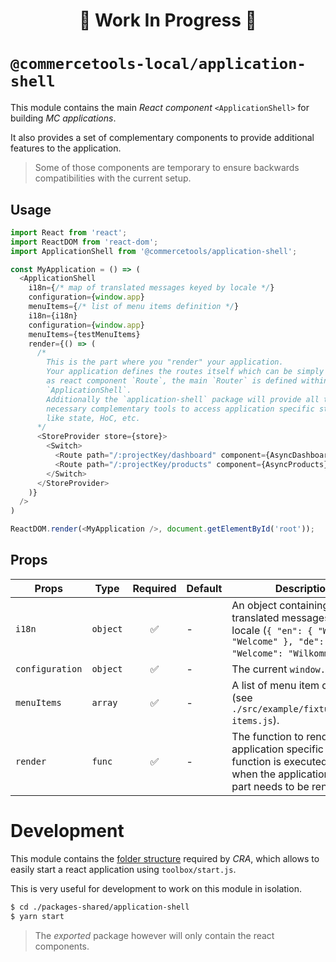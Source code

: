 <h1><p align="center">🚧 Work In Progress 🚧</p></h1>

# `@commercetools-local/application-shell`

This module contains the main _React component_ `<ApplicationShell>` for
building _MC applications_.

It also provides a set of complementary components to provide additional
features to the application.

> Some of those components are temporary to ensure backwards compatibilities
> with the current setup.

## Usage

```js
import React from 'react';
import ReactDOM from 'react-dom';
import ApplicationShell from '@commercetools/application-shell';

const MyApplication = () => (
  <ApplicationShell
    i18n={/* map of translated messages keyed by locale */}
    configuration={window.app}
    menuItems={/* list of menu items definition */}
    i18n={i18n}
    configuration={window.app}
    menuItems={testMenuItems}
    render={() => (
      /*
        This is the part where you "render" your application.
        Your application defines the routes itself which can be simply rendered
        as react component `Route`, the main `Router` is defined within the
        `ApplicationShell`.
        Additionally the `application-shell` package will provide all the
        necessary complementary tools to access application specific stuff
        like state, HoC, etc.
      */
      <StoreProvider store={store}>
        <Switch>
          <Route path="/:projectKey/dashboard" component={AsyncDashboard} />
          <Route path="/:projectKey/products" component={AsyncProducts} />
        </Switch>
      </StoreProvider>
    )}
  />
)

ReactDOM.render(<MyApplication />, document.getElementById('root'));
```

## Props

| Props           | Type     | Required | Default | Description                                                                                                                                   |
| --------------- | -------- | :------: | ------- | --------------------------------------------------------------------------------------------------------------------------------------------- |
| `i18n`          | `object` |    ✅    | -       | An object containing all the translated messages per locale (`{ "en": { "Welcome": "Welcome" }, "de": { "Welcome": "Wilkommen" }}`).          |
| `configuration` | `object` |    ✅    | -       | The current `window.app`.                                                                                                                     |
| `menuItems`     | `array`  |    ✅    | -       | A list of menu item definitions (see `./src/example/fixtures/menu-items.js`).                                                                 |
| `render`        | `func`   |    ✅    | -       | The function to render the application specific part. This function is executed only when the application specific part needs to be rendered. |

# Development

This module contains the
[folder structure](https://github.com/facebookincubator/create-react-app/blob/master/packages/react-scripts/template/README.md#folder-structure)
required by _CRA_, which allows to easily start a react application using
`toolbox/start.js`.

This is very useful for development to work on this module in isolation.

```bash
$ cd ./packages-shared/application-shell
$ yarn start
```

> The _exported_ package however will only contain the react components.
